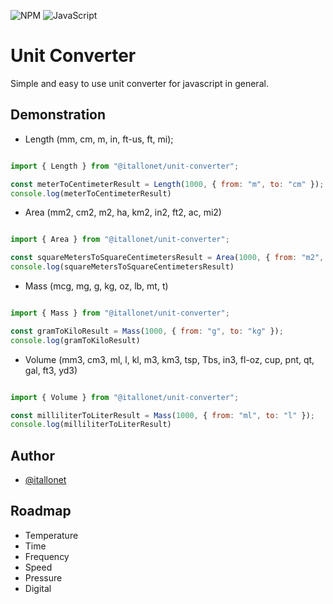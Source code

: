 ![NPM](https://img.shields.io/badge/NPM-%23CB3837.svg?style=for-the-badge&logo=npm&logoColor=white) ![JavaScript](https://img.shields.io/badge/javascript-%23323330.svg?style=for-the-badge&logo=javascript&logoColor=%23F7DF1E)

# Unit Converter

Simple and easy to use unit converter for javascript in general.

## Demonstration

- Length (mm, cm, m, in, ft-us, ft, mi);

``` js

import { Length } from "@itallonet/unit-converter";

const meterToCentimeterResult = Length(1000, { from: "m", to: "cm" });
console.log(meterToCentimeterResult)

```

- Area (mm2, cm2, m2, ha, km2, in2, ft2, ac, mi2)

``` js

import { Area } from "@itallonet/unit-converter";

const squareMetersToSquareCentimetersResult = Area(1000, { from: "m2", to: "cm2" });
console.log(squareMetersToSquareCentimetersResult)

```

- Mass (mcg, mg, g, kg, oz, lb, mt, t)

``` js

import { Mass } from "@itallonet/unit-converter";

const gramToKiloResult = Mass(1000, { from: "g", to: "kg" });
console.log(gramToKiloResult)

```


- Volume (mm3, cm3, ml, l, kl, m3, km3, tsp, Tbs, in3, fl-oz, cup, pnt, qt, gal, ft3, yd3)

``` js

import { Volume } from "@itallonet/unit-converter";

const milliliterToLiterResult = Mass(1000, { from: "ml", to: "l" });
console.log(milliliterToLiterResult)

```

## Author

- [@itallonet](https://www.github.com/itallonet)

## Roadmap

- Temperature
- Time
- Frequency
- Speed
- Pressure
- Digital